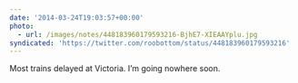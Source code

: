 ```yaml
---
date: '2014-03-24T19:03:57+00:00'
photo:
  - url: /images/notes/448183960179593216-BjhE7-XIEAAYplu.jpg
syndicated: 'https://twitter.com/roobottom/status/448183960179593216'
---
```

Most trains delayed at Victoria. I’m going nowhere soon. 
